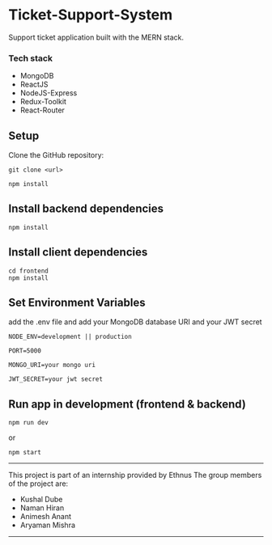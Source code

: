 # Ticket-Support-System
Support ticket application built with the MERN stack.

### Tech stack
- MongoDB
- ReactJS
- NodeJS-Express
- Redux-Toolkit
- React-Router

## Setup
Clone the GitHub repository:
    
    git clone <url>
    
    npm install
## Install backend dependencies
    npm install
## Install client dependencies
    cd frontend
    npm install
## Set Environment Variables
add the .env file and add your MongoDB database URI and your JWT secret
    
    NODE_ENV=development || production

    PORT=5000

    MONGO_URI=your mongo uri

    JWT_SECRET=your jwt secret
## Run app in development (frontend & backend)
    npm run dev
or

    npm start

***
This project is part of an internship provided by Ethnus
The group members of the project are:
- Kushal Dube
- Naman Hiran
- Animesh Anant
- Aryaman Mishra
***
